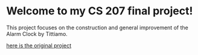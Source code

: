 # Welcome to my CS 207 final project!

This project focuses on the construction and general improvement of the Alarm Clock by Tittiamo.

<a href = "https://www.hackster.io/Tittiamo/alarm-clock-f61bad"> here is the original project </a>
